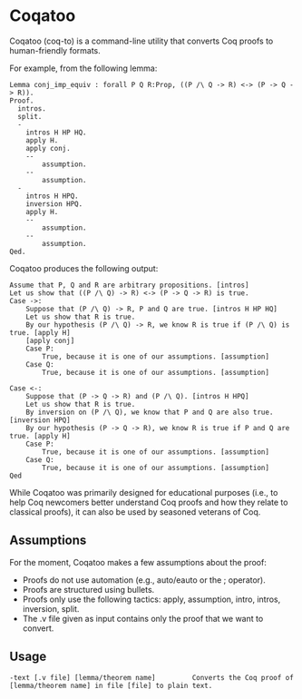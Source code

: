 # Coqatoo
Coqatoo (coq-to) is a command-line utility that converts Coq proofs to human-friendly formats.

For example, from the following lemma:
```ML
Lemma conj_imp_equiv : forall P Q R:Prop, ((P /\ Q -> R) <-> (P -> Q -> R)).
Proof.
  intros.
  split.
  -
    intros H HP HQ.
    apply H.
    apply conj.
    --
        assumption.
    --
        assumption.
  -
    intros H HPQ.
    inversion HPQ.
    apply H.
    --
        assumption.
    --
        assumption.
Qed.
```
Coqatoo produces the following output:
```
Assume that P, Q and R are arbitrary propositions. [intros]
Let us show that ((P /\ Q) -> R) <-> (P -> Q -> R) is true.
Case ->:
	Suppose that (P /\ Q) -> R, P and Q are true. [intros H HP HQ]
	Let us show that R is true. 
	By our hypothesis (P /\ Q) -> R, we know R is true if (P /\ Q) is true. [apply H]
	[apply conj]
	Case P:
		True, because it is one of our assumptions. [assumption]
	Case Q:
		True, because it is one of our assumptions. [assumption]
	
Case <-:
	Suppose that (P -> Q -> R) and (P /\ Q). [intros H HPQ]
	Let us show that R is true.
	By inversion on (P /\ Q), we know that P and Q are also true. [inversion HPQ]
	By our hypothesis (P -> Q -> R), we know R is true if P and Q are true. [apply H]
	Case P:
		True, because it is one of our assumptions. [assumption]
	Case Q:
		True, because it is one of our assumptions. [assumption]
Qed
```

While Coqatoo was primarily designed for educational purposes (i.e., to help Coq newcomers better understand Coq proofs and how they relate to classical proofs), it can also be used by seasoned veterans of Coq.

## Assumptions
For the moment, Coqatoo makes a few assumptions about the proof:
 - Proofs do not use automation (e.g., auto/eauto or the ; operator).
 - Proofs are structured using bullets.
 - Proofs only use the following tactics: apply, assumption, intro, intros, inversion, split.
 - The .v file given as input contains only the proof that we want to convert.

## Usage
```
-text [.v file] [lemma/theorem name]		 Converts the Coq proof of [lemma/theorem name] in file [file] to plain text.
```